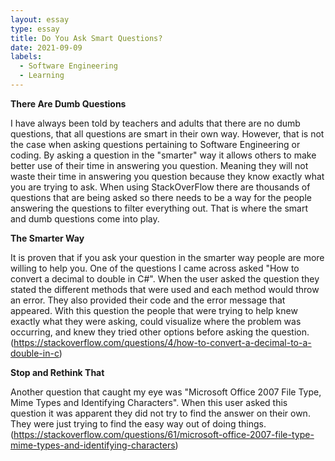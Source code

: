```yaml
---
layout: essay
type: essay
title: Do You Ask Smart Questions?
date: 2021-09-09
labels:
  - Software Engineering
  - Learning
---
```


**There Are Dumb Questions**

I have always been told by teachers and adults that there are no dumb questions, that all questions are smart in their own way. However, that is not the case when asking questions pertaining to Software Engineering or coding.  By asking a question in the "smarter" way it allows others to make better use of their time in answering you question. Meaning they will not waste their time in answering you question because they know exactly what you are trying to ask. When using StackOverFlow there are thousands of questions that are being asked so there needs to be a way for the people answering the questions to filter everything out. That is where the smart and dumb questions come into play.

**The Smarter Way**

It is proven that if you ask your question in the smarter way people are more willing to help you. One of the questions I came across asked "How to convert a decimal to  double in C#". When the user asked the question they stated the different methods that were used and each method would throw an error. They also provided their code and the error message that appeared. With this question the people that were trying to help knew exactly what they were asking, could visualize where the problem was occurring, and knew they tried other options before asking the question.
(https://stackoverflow.com/questions/4/how-to-convert-a-decimal-to-a-double-in-c)

**Stop and Rethink That**

Another question that caught my eye was "Microsoft Office 2007 File Type, Mime Types and Identifying Characters". When this user asked this question it was apparent they did not try to find the answer on their own. They were just trying to find the easy way out of doing things.
(https://stackoverflow.com/questions/61/microsoft-office-2007-file-type-mime-types-and-identifying-characters)
